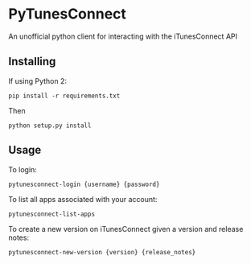 # PyTunesConnect
An unofficial python client for interacting with the iTunesConnect API

## Installing

If using Python 2:

    pip install -r requirements.txt

Then

    python setup.py install

## Usage

To login:

    pytunesconnect-login {username} {password}

To list all apps associated with your account:

    pytunesconnect-list-apps

To create a new version on iTunesConnect given a version and release notes:

    pytunesconnect-new-version {version} {release_notes}
